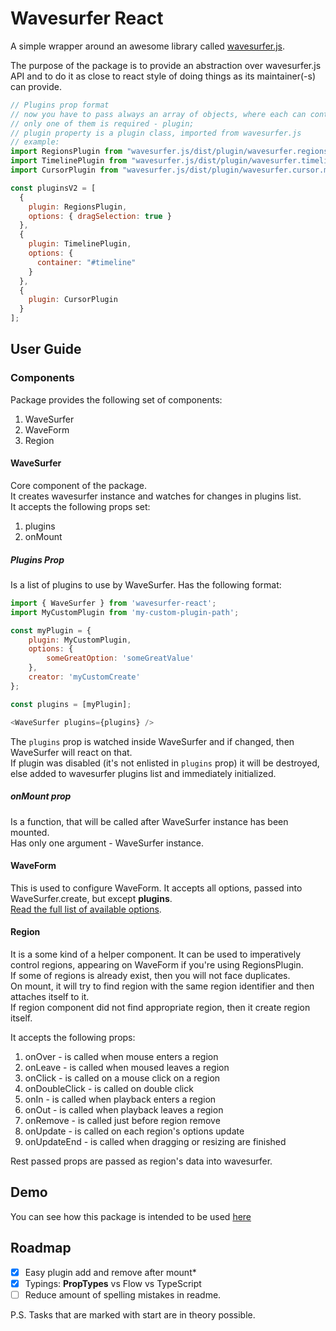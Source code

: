 # Wavesurfer React
A simple wrapper around an awesome library called [wavesurfer.js](https://wavesurfer-js.org).  

The purpose of the package is to provide an abstraction over wavesurfer.js API 
and to do it as close to react style of doing things as its maintainer(-s) can provide.

```js
// Plugins prop format
// now you have to pass always an array of objects, where each can contain three properties,
// only one of them is required - plugin;
// plugin property is a plugin class, imported from wavesurfer.js
// example:
import RegionsPlugin from "wavesurfer.js/dist/plugin/wavesurfer.regions.min";
import TimelinePlugin from "wavesurfer.js/dist/plugin/wavesurfer.timeline.min";
import CursorPlugin from "wavesurfer.js/dist/plugin/wavesurfer.cursor.min";

const pluginsV2 = [
  {
    plugin: RegionsPlugin,
    options: { dragSelection: true }
  },
  {
    plugin: TimelinePlugin,
    options: {
      container: "#timeline"
    }
  },
  {
    plugin: CursorPlugin
  }
];
```

## User Guide
### Components
Package provides the following set of components:
1. WaveSurfer
2. WaveForm
3. Region

#### WaveSurfer
Core component of the package.   
It creates wavesurfer instance and watches for changes in plugins list.  
It accepts the following props set:
1. plugins
2. onMount

##### Plugins Prop
Is a list of plugins to use by WaveSurfer.
Has the following format:
```js
import { WaveSurfer } from 'wavesurfer-react';
import MyCustomPlugin from 'my-custom-plugin-path'; 

const myPlugin = {
    plugin: MyCustomPlugin,
    options: {
        someGreatOption: 'someGreatValue'
    },
    creator: 'myCustomCreate'
};

const plugins = [myPlugin];

<WaveSurfer plugins={plugins} />
```
The `plugins` prop is watched inside WaveSurfer and if changed, then WaveSurfer will react on that.  
If plugin was disabled (it's not enlisted in `plugins` prop) it will be destroyed, else added to wavesurfer plugins list and immediately initialized.

##### onMount prop
Is a function, that will be called after WaveSurfer instance has been mounted.  
Has only one argument - WaveSurfer instance.


#### WaveForm
This is used to configure WaveForm.
It accepts all options, passed into WaveSurfer.create, but except **plugins**.  
[Read the full list of available options](https://wavesurfer-js.org/docs/options.html).

#### Region
It is a some kind of a helper component. It can be used to imperatively control regions, appearing on WaveForm if you're using RegionsPlugin.  
If some of regions is already exist, then you will not face duplicates.   
On mount, it will try to find region with the same region identifier and then attaches itself to it.  
If region component did not find appropriate region, then it create region itself.

It accepts the following props:
1. onOver - is called when mouse enters a region
2. onLeave - is called when moused leaves a region
3. onClick - is called on a mouse click on a region
4. onDoubleClick - is called on double click
5. onIn - is called when playback enters a region
6. onOut - is called when playback leaves a region
7. onRemove - is called just before region remove
8. onUpdate - is called on each region's options update
9. onUpdateEnd - is called when dragging or resizing are finished

Rest passed props are passed as region's data into wavesurfer.

## Demo
You can see how this package is intended to be used 
[here](https://codesandbox.io/s/wavesurfer-react-20-gqvb6?from-embed)

## Roadmap
 - [x] Easy plugin add and remove after mount*
 - [x] Typings: **PropTypes** vs Flow vs TypeScript
 - [ ] Reduce amount of spelling mistakes in readme. 

P.S. Tasks that are marked with start are in theory possible.
